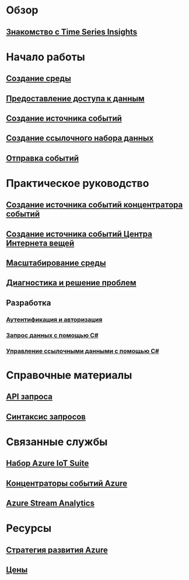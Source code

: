 # Обзор
## [Знакомство с Time Series Insights](time-series-insights-overview.md)

# Начало работы
## [Создание среды](time-series-insights-get-started.md)
## [Предоставление доступа к данным](time-series-insights-data-access.md)
## [Создание источника событий](time-series-insights-add-event-source.md)
## [Создание ссылочного набора данных](time-series-insights-add-reference-data-set.md)
## [Отправка событий](time-series-insights-send-events.md)

# Практическое руководство
## [Создание источника событий концентратора событий](time-series-insights-how-to-add-an-event-source-eventhub.md)
## [Создание источника событий Центра Интернета вещей](time-series-insights-how-to-add-an-event-source-iothub.md)
## [Масштабирование среды](time-series-insights-how-to-scale-your-environment.md)
## [Диагностика и решение проблем](time-series-insights-diagnose-and-solve-problems.md)
## Разработка
### [Аутентификация и авторизация](time-series-insights-authentication-and-authorization.md)
### [Запрос данных с помощью C#](time-series-insights-query-data-csharp.md)
### [Управление ссылочными данными с помощью C#](time-series-insights-manage-reference-data-csharp.md)

# Справочные материалы
## [API запроса](/rest/api/time-series-insights/time-series-insights-reference-queryapi)
## [Синтаксис запросов](/rest/api/time-series-insights/time-series-insights-reference-query-syntax)

# Связанные службы
## [Набор Azure IoT Suite](/azure/iot-suite/)
## [Концентраторы событий Azure](/azure/event-hubs/)
## [Azure Stream Analytics](/azure/stream-analytics/)

# Ресурсы
## [Стратегия развития Azure](https://azure.microsoft.com/roadmap/?category=internet-of-things)
## [Цены](https://azure.microsoft.com/pricing/details/time-series-insights/)
